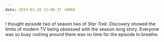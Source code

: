 ```yaml
---
date: 2019-01-28 22:08:37 +0900
---
```

I thought episode two of season two of _Star Trek: Discovery_ showed the limits of modern TV being obsessed with the season-long story. Everyone was so busy rushing around there was no time for the episode to breathe.
